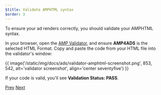 ```yaml
---
$title: Validate AMPHTML syntax
$order: 3
---
```


To ensure your ad renders correctly, you should validate your AMPHTML syntax. 

In your browser, open the [AMP Validator](https://validator.ampproject.org/#htmlFormat=AMP4ADS), and ensure **AMP4ADS** is the selected HTML Format. Copy and paste the code from your HTML file into the validator's window:

{{ image('/static/img/docs/ads/validator-amphtml-screenshot.png', 853, 542, alt='validator screenshot', align='center seventyfive') }}

If your code is valid, you'll see **Validation Status: <span class="success-text">PASS</span>**.

<div class="prev-next-buttons">
  <a class="button prev-button" href="{{g.doc('/content/docs/ads/amphtml_ads/create_amphtml_ad/track_views.md', locale=doc.locale).url.path}}"><span class="arrow-prev">Prev</span></a>
  <a class="button next-button" href="{{g.doc('/content/docs/ads/amphtml_ads/create_amphtml_ad/summary.md', locale=doc.locale).url.path}}"><span class="arrow-next">Next</span></a>
</div>
